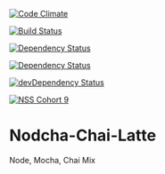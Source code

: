 [![Code Climate](https://codeclimate.com/repos/55afe9f769568076d1006443/badges/ca139a9903254d64ee82/gpa.svg)](https://codeclimate.com/repos/55afe9f769568076d1006443/feed)

[![Build Status](https://travis-ci.org/ChelseaBurns/Nodcha-Chai-Latte.svg?branch=master)](https://travis-ci.org/ChelseaBurns/Nodcha-Chai-Latte)

[![Dependency Status](https://david-dm.org/ChelseaBurns/Nodcha-Chai-Latte.svg)](https://david-dm.org/ChelseaBurns/Nodcha-Chai-Latte)


[![Dependency Status](https://david-dm.org/ChelseaBurns/Nodcha-Chai-Latte.svg)](https://david-dm.org/ChelseaBurns/Nodcha-Chai-Latte)

[![devDependency Status](https://david-dm.org/ChelseaBurns/Nodcha-Chai-Latte/dev-status.svg)](https://david-dm.org/ChelseaBurns/Nodcha-Chai-Latte#info=devDependencies)

[![NSS Cohort 9](https://img.shields.io/badge/NSS-Cohort--9-blue.svg)](http://www.nashvillesoftwareschool.com)

# Nodcha-Chai-Latte
Node, Mocha, Chai Mix
